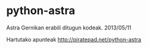 python-astra
============

Astra Gernikan erabili ditugun kodeak. 2013/05/11

Hartutako apunteak http://piratepad.net/python-astra
